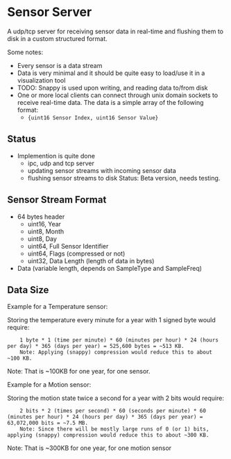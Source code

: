 # Sensor Server

A udp/tcp server for receiving sensor data in real-time and flushing them to disk in a custom structured format.

Some notes:

- Every sensor is a data stream
- Data is very minimal and it should be quite easy to load/use it in a visualization tool
- TODO: Snappy is used upon writing, and reading data to/from disk
- One or more local clients can connect through unix domain sockets to receive real-time data. 
  The data is a simple array of the following format:
  - `{uint16 Sensor Index, uint16 Sensor Value}`

## Status

- Implemention is quite done
  - ipc, udp and tcp server 
  - updating sensor streams with incoming sensor data
  - flushing sensor streams to disk
  Status: Beta version, needs testing.

## Sensor Stream Format

- 64 bytes header
  	- uint16, Year
    - uint8, Month
    - uint8, Day
    - uint64, Full Sensor Identifier
    - uint64, Flags (compressed or not)
    - uint32, Data Length (length of data in bytes)
- Data (variable length, depends on SampleType and SampleFreq)

## Data Size

Example for a Temperature sensor:

Storing the temperature every minute for a year with 1 signed byte would require:
```
    1 byte * 1 (time per minute) * 60 (minutes per hour) * 24 (hours per day) * 365 (days per year) = 525,600 bytes = ~513 KB.
    Note: Applying (snappy) compression would reduce this to about ~100 KB.
```
Note: That is ~100KB for one year, for one sensor.

Example for a Motion sensor:

Storing the motion state twice a second for a year with 2 bits would require:
```
    2 bits * 2 (times per second) * 60 (seconds per minute) * 60 (minutes per hour) * 24 (hours per day) * 365 (days per year) = 63,072,000 bits = ~7.5 MB.
    Note: Since there will be mostly large runs of 0 (or 1) bits, applying (snappy) compression would reduce this to about ~300 KB.
```

Note: That is ~300KB for one year, for one motion sensor
